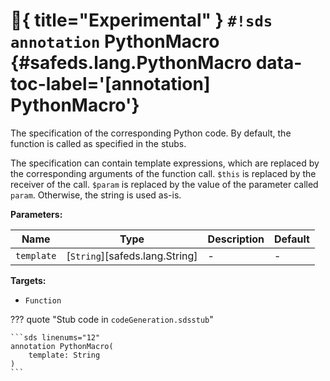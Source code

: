 # :test_tube:{ title="Experimental" } `#!sds annotation` PythonMacro {#safeds.lang.PythonMacro data-toc-label='[annotation] PythonMacro'}

The specification of the corresponding Python code. By default, the function is called as specified in the stubs.

The specification can contain template expressions, which are replaced by the corresponding arguments of the function
call. `$this` is replaced by the receiver of the call. `$param` is replaced by the value of the parameter called
`param`. Otherwise, the string is used as-is.

**Parameters:**

| Name | Type | Description | Default |
|------|------|-------------|---------|
| `template` | [`String`][safeds.lang.String] | - | - |

**Targets:**

- `Function`

??? quote "Stub code in `codeGeneration.sdsstub`"

    ```sds linenums="12"
    annotation PythonMacro(
        template: String
    )
    ```
